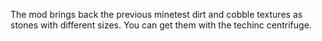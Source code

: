 The mod brings back the previous minetest dirt and cobble textures as stones with different sizes.
You can get them with the techinc centrifuge.
